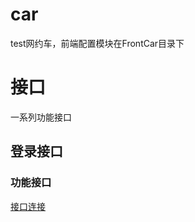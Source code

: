 # car
test网约车，前端配置模块在FrontCar目录下
# 接口
一系列功能接口
## 登录接口
### 功能接口
<a href="https://console-docs.apipost.cn/preview/837f84009a8a4ff0/23cd044c9d97b57f
">接口连接</a>

